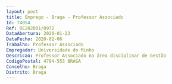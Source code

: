 ```yaml
--- 
layout: post
title: Emprego - Braga - Professor Associado
Id: 74054
Ref: OE202001/0972
DataAbertura: 2020-01-23
DataFecho: 2020-02-06
Trabalho: Professor Associado
Empregador: Universidade do Minho
Descricao: Professor Associado na área disciplinar de Gestão
CodigoPostal: 4704-553 BRAGA
Concelho: Braga
Distrito: Braga
--- 
```


